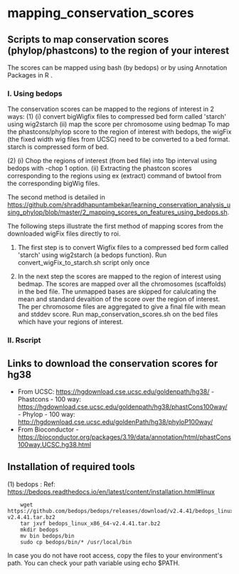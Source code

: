 # mapping_conservation_scores

## Scripts to map conservation scores (phylop/phastcons) to the region of your interest

The scores can be mapped using bash (by bedops) or by using Annotation Packages in R .


### I. Using bedops

The conservation scores can be mapped to the regions of interest in 2 ways:
(1) (i) convert bigWigfix files to compressed bed form called 'starch' using wig2starch
    (ii) map the score per chromosome using bedmap 
To map the phastcons/phylop score to the region of interest with bedops, the wigFix (the fixed width wig files from UCSC) need to be converted to a bed format. starch is compressed form of bed.
    
(2) (i) Chop the regions of interest (from bed file) into 1bp interval using bedops with -chop 1 option. 
    (ii) Extracting the phastcon scores corresponding to the regions using ex (extract) command of bwtool from the corresponding bigWig files.

The second method is detailed in https://github.com/shraddhapuntambekar/learning_conservation_analysis_using_phylop/blob/master/2_mapping_scores_on_features_using_bedops.sh.

The following steps illustrate the first method of mapping scores from the downloaded wigFix files directly to roi. 
1. The first step is to convert Wigfix files to a compressed bed form called 'starch' using wig2starch (a bedops function).
		Run convert_wigFix_to_starch.sh script only once

2. In the next step the scores are mapped to the region of interest using bedmap. The scores are mapped over all the chromosomes (scaffolds) in the bed file. The unmapped bases are skipped for calulcating the mean and standard devaition of the score over the region of interest. The per chromosome files are aggregated to give a final file with mean and stddev score.
		Run map_conservation_scores.sh on the bed files which have your regions of interest.
    

### II. Rscript



## Links to download the conservation scores for hg38 

- From UCSC: https://hgdownload.cse.ucsc.edu/goldenpath/hg38/
		- Phastcons - 100 way: https://hgdownload.cse.ucsc.edu/goldenpath/hg38/phastCons100way/
		- Phylop - 100 way:    http://hgdownload.cse.ucsc.edu/goldenPath/hg38/phyloP100way/
- From Bioconductor
		- https://bioconductor.org/packages/3.19/data/annotation/html/phastCons100way.UCSC.hg38.html
		
		
## Installation of required tools

(1) bedops : Ref: https://bedops.readthedocs.io/en/latest/content/installation.html#linux

		wget https://github.com/bedops/bedops/releases/download/v2.4.41/bedops_linux_x86_64-v2.4.41.tar.bz2
		tar jxvf bedops_linux_x86_64-v2.4.41.tar.bz2	
		mkdir bedops
		mv bin bedops/bin
		sudo cp bedops/bin/* /usr/local/bin

In case you do not have root access, copy the files to your environment's path. 
You can check your path variable using echo $PATH.

		
